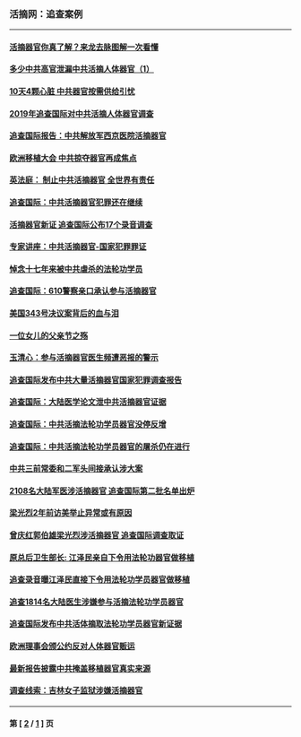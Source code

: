 ### 活摘网：追查案例
---
#### [活摘器官你真了解？来龙去脉图解一次看懂](../../pages/nf5880/n13013820.md?03210430) 
#### [多少中共高官泄漏中共活摘人体器官（1）](../../pages/nf5880/n12671234.md?03210430) 
#### [10天4颗心脏 中共器官按需供给引忧](../../pages/nf5880/n12326366.md?03210430) 
#### [2019年追查国际对中共活摘人体器官调查](../../pages/nf5880/n11917733.md?03210430) 
#### [追查国际报告：中共解放军西京医院活摘器官](../../pages/nf5880/n11838359.md?03210430) 
#### [欧洲移植大会 中共掠夺器官再成焦点](../../pages/nf5880/n11538883.md?03210430) 
#### [英法庭： 制止中共活摘器官 全世界有责任](../../pages/nf5880/n11330691.md?03210430) 
#### [追查国际：中共活摘器官犯罪还在继续](../../pages/nf5880/n11218301.md?03210430) 
#### [活摘器官新证 追查国际公布17个录音调查](../../pages/nf5880/n10897744.md?03210430) 
#### [专家讲座：中共活摘器官-国家犯罪罪证](../../pages/nf5880/n8828153.md?03210430) 
#### [悼念十七年来被中共虐杀的法轮功学员](../../pages/nf5880/n8124823.md?03210430) 
#### [追查国际：610警察亲口承认参与活摘器官](../../pages/nf5880/n8109067.md?03210430) 
#### [美国343号决议案背后的血与泪](../../pages/nf5880/n8020684.md?03210430) 
#### [一位女儿的父亲节之殇](../../pages/nf5880/n8014122.md?03210430) 
#### [玉清心：参与活摘器官医生频遭恶报的警示](../../pages/nf5880/n4637546.md?03210430) 
#### [追查国际发布中共大量活摘器官国家犯罪调查报告](../../pages/nf5880/n4613428.md?03210430) 
#### [追查国际：大陆医学论文泄中共活摘器官证据](../../pages/nf5880/n4608794.md?03210430) 
#### [追查国际：中共活摘法轮功学员器官没停反增](../../pages/nf5880/n4584075.md?03210430) 
#### [追查国际：中共活摘法轮功学员器官的屠杀仍在进行](../../pages/nf5880/n4299154.md?03210430) 
#### [中共三前常委和二军头间接承认涉大案](../../pages/nf5880/n4286244.md?03210430) 
#### [2108名大陆军医涉活摘器官 追查国际第二批名单出炉](../../pages/nf5880/n4284769.md?03210430) 
#### [梁光烈2年前访美举止异常或有原因](../../pages/nf5880/n4279686.md?03210430) 
#### [曾庆红郭伯雄梁光烈涉活摘器官 追查国际调查取证](../../pages/nf5880/n4278462.md?03210430) 
#### [原总后卫生部长: 江泽民亲自下令用法轮功器官做移植](../../pages/nf5880/n4263864.md?03210430) 
#### [追查录音曝江泽民直接下令用法轮功学员器官做移植](../../pages/nf5880/n4261268.md?03210430) 
#### [追查1814名大陆医生涉嫌参与活摘法轮功学员器官](../../pages/nf5880/n4259055.md?03210430) 
#### [追查国际发布中共活体摘取法轮功学员器官新证据](../../pages/nf5880/n4258255.md?03210430) 
#### [欧洲理事会颁公约反对人体器官贩运](../../pages/nf5880/n4206955.md?03210430) 
#### [最新报告披露中共掩盖移植器官真实来源](../../pages/nf5880/n4140084.md?03210430) 
#### [调查线索：吉林女子监狱涉嫌活摘器官](../../pages/nf5880/n4044366.md?03210430) 

---
#### 第 [ [2](./2.md?03210430) / [1](./1.md?03210430) ] 页

